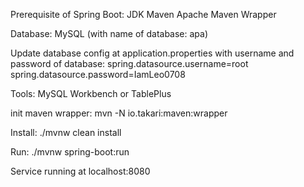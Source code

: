 Prerequisite of Spring Boot:
  JDK
  Maven Apache
  Maven Wrapper

Database:
  MySQL (with name of database: apa)

Update database config at application.properties with username and password of database:
  spring.datasource.username=root
  spring.datasource.password=IamLeo0708

Tools:
  MySQL Workbench or TablePlus

init maven wrapper:
  mvn -N io.takari:maven:wrapper

Install:
  ./mvnw clean install

Run:
  ./mvnw spring-boot:run

Service running at localhost:8080
